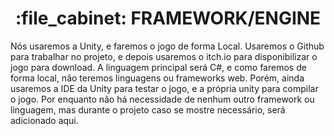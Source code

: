 <h1 align="center">:file_cabinet: FRAMEWORK/ENGINE</h1>

Nós usaremos a Unity, e faremos o jogo de forma Local. Usaremos o Github para trabalhar no projeto, e depois usaremos o itch.io para disponibilizar o jogo para download. A linguagem principal será C#, e como faremos de forma local, não teremos linguagens ou frameworks web. Porém, ainda usaremos a IDE da Unity para testar o jogo, e a própria unity para compilar o jogo. Por enquanto não há necessidade de nenhum outro framework ou linguagem, mas durante o projeto caso se mostre necessário, será adicionado aqui.